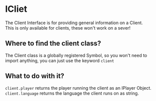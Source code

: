 # ICliet

The Client Interface is for providing general information on a Client.  
This is only available for clients, these won't work on a sever!

## Where to find the client class?
The Client class is a globally registered Symbol, so you won't need to import anything, you can just use the keyword `client`

## What to do with it?
`client.player` returns the player running the client as an IPlayer Object.  
`client.language` returns the language the client runs on as string.